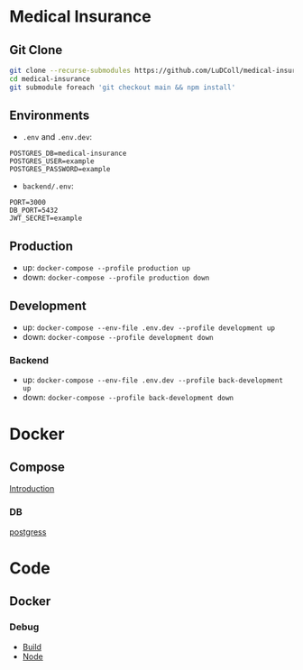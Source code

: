 # Medical Insurance

## Git Clone

```bash
git clone --recurse-submodules https://github.com/LuDColl/medical-insurance.git
cd medical-insurance
git submodule foreach 'git checkout main && npm install'
```

## Environments

- `.env` and `.env.dev`:

```
POSTGRES_DB=medical-insurance
POSTGRES_USER=example
POSTGRES_PASSWORD=example
```

- `backend/.env`:

```
PORT=3000
DB_PORT=5432
JWT_SECRET=example
```

## Production

- up: `docker-compose --profile production up`
- down: `docker-compose --profile production down`

## Development

- up: `docker-compose --env-file .env.dev --profile development up`
- down: `docker-compose --profile development down`

### Backend

- up: `docker-compose --env-file .env.dev --profile back-development up`
- down: `docker-compose --profile back-development down`

# Docker

## Compose

[Introduction](https://docs.docker.com/compose/intro/compose-application-model)

### DB

[postgress](https://hub.docker.com/_/postgres)

# Code

## Docker

### Debug

- [Build](https://code.visualstudio.com/docs/containers/reference)
- [Node](https://code.visualstudio.com/docs/containers/debug-node)
